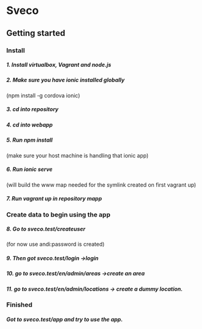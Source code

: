 # Sveco

## Getting started

### Install
##### 1. Install virtualbox, Vagrant and node.js
##### 2. Make sure you have ionic installed globally
(npm install -g cordova ionic)
##### 3. cd into repository
##### 4. cd into webapp
##### 5. Run npm install
(make sure your host machine is handling that ionic app)
##### 6. Run ionic serve  
(will build the www map needed for the symlink created on first vagrant up)
##### 7. Run vagrant up in repository mapp


### Create data to begin using the app

##### 8. Go to sveco.test/createuser 
(for now use andi:password is created)
##### 9. Then got sveco.test/login ->login
##### 10. go to sveco.test/en/admin/areas  ->create an area
##### 11. go to sveco.test/en/admin/locations -> create a dummy location.


### Finished

##### Got to sveco.test/app and try to use the app.


